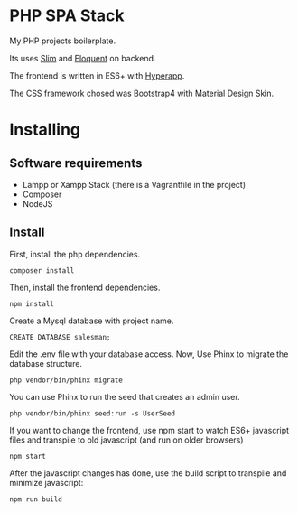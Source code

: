﻿# PHP SPA Stack

My PHP projects boilerplate. 

Its uses [Slim](https://www.slimframework.com) and [Eloquent](https://laravel.com/docs/5.0/eloquent) on backend.

The frontend is written in ES6+ with [Hyperapp](https://hyperapp.js.org/).

The CSS framework chosed was Bootstrap4 with Material Design Skin.

# Installing

## Software requirements

 - Lampp or Xampp Stack (there is a Vagrantfile in the project)
 - Composer
 - NodeJS

## Install

First, install the php dependencies.

```
composer install
```

Then, install the frontend dependencies.

```
npm install
```

Create a Mysql database with project name.

```
CREATE DATABASE salesman;
```

Edit the .env file with your database access.
Now, Use Phinx to migrate the database structure.

```
php vendor/bin/phinx migrate
```


You can use Phinx to run the seed that creates an admin user.
```
php vendor/bin/phinx seed:run -s UserSeed
```


If you want to change the frontend, use npm start to watch ES6+ javascript files and transpile
to old javascript (and run on older browsers)
```
npm start
```


After the javascript changes has done, use the build script to transpile and minimize javascript:
```
npm run build
```

